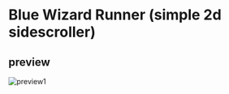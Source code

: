# Blue Wizard Runner (simple 2d sidescroller)

## preview
![preview1](/documentationImages/preview1.png)
